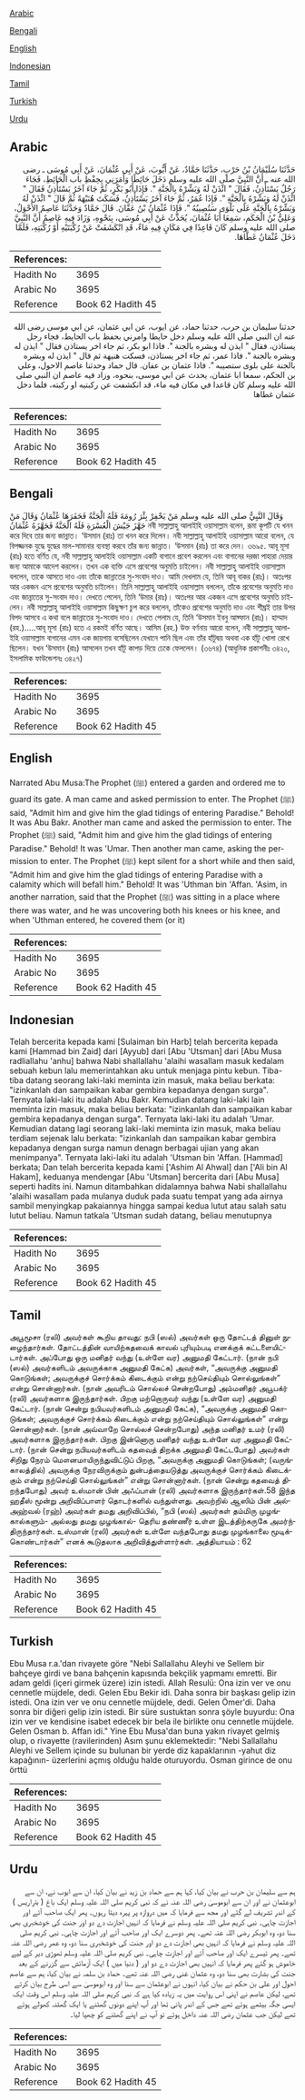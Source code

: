 [Arabic](#arabic)

[Bengali](#bengali)

[English](#english)

[Indonesian](#indonesian)

[Tamil](#tamil)

[Turkish](#turkish)

[Urdu](#urdu)

## Arabic


<div dir="rtl" lang="ar" style={{fontSize:'larger',backgroundColor:'#f8f9fa',padding:20}}>
حَدَّثَنَا سُلَيْمَانُ بْنُ حَرْبٍ، حَدَّثَنَا حَمَّادٌ، عَنْ أَيُّوبَ، عَنْ أَبِي عُثْمَانَ، عَنْ أَبِي مُوسَى ـ رضى الله عنه ـ أَنَّ النَّبِيَّ صلى الله عليه وسلم دَخَلَ حَائِطًا وَأَمَرَنِي بِحِفْظِ باب الْحَائِطِ، فَجَاءَ رَجُلٌ يَسْتَأْذِنُ، فَقَالَ ‏"‏ ائْذَنْ لَهُ وَبَشِّرْهُ بِالْجَنَّةِ ‏"‏‏.‏ فَإِذَا أَبُو بَكْرٍ، ثُمَّ جَاءَ آخَرُ يَسْتَأْذِنُ فَقَالَ ‏"‏ ائْذَنْ لَهُ وَبَشِّرْهُ بِالْجَنَّةِ ‏"‏‏.‏ فَإِذَا عُمَرُ، ثُمَّ جَاءَ آخَرُ يَسْتَأْذِنُ، فَسَكَتَ هُنَيْهَةً ثُمَّ قَالَ ‏"‏ ائْذَنْ لَهُ وَبَشِّرْهُ بِالْجَنَّةِ عَلَى بَلْوَى سَتُصِيبُهُ ‏"‏‏.‏ فَإِذَا عُثْمَانُ بْنُ عَفَّانَ‏.‏ قَالَ حَمَّادٌ وَحَدَّثَنَا عَاصِمٌ الأَحْوَلُ، وَعَلِيُّ بْنُ الْحَكَمِ، سَمِعَا أَبَا عُثْمَانَ، يُحَدِّثُ عَنْ أَبِي مُوسَى، بِنَحْوِهِ، وَزَادَ فِيهِ عَاصِمٌ أَنَّ النَّبِيَّ صلى الله عليه وسلم كَانَ قَاعِدًا فِي مَكَانٍ فِيهِ مَاءٌ، قَدِ انْكَشَفَتْ عَنْ رُكْبَتَيْهِ أَوْ رُكْبَتِهِ، فَلَمَّا دَخَلَ عُثْمَانُ غَطَّاهَا‏.‏
</div>
<div style={{backgroundColor:'#f8f9fa',padding:20, marginBottom: 10}}><table> <thead> <tr> <th>References:</th> <th></th> </tr> </thead> <tbody><tr><td>Hadith No</td><td>3695</td></tr><tr><td>Arabic No</td><td>3695</td></tr><tr><td>Reference</td><td>Book 62 Hadith 45</td></tr></tbody></table></div>


<div dir="rtl" lang="ar" style={{fontSize:'larger',backgroundColor:'#f8f9fa',padding:20}}>
حدثنا سليمان بن حرب، حدثنا حماد، عن ايوب، عن ابي عثمان، عن ابي موسى رضى الله عنه ان النبي صلى الله عليه وسلم دخل حايطا وامرني بحفظ باب الحايط، فجاء رجل يستاذن، فقال " ايذن له وبشره بالجنة ". فاذا ابو بكر، ثم جاء اخر يستاذن فقال " ايذن له وبشره بالجنة ". فاذا عمر، ثم جاء اخر يستاذن، فسكت هنيهة ثم قال " ايذن له وبشره بالجنة على بلوى ستصيبه ". فاذا عثمان بن عفان. قال حماد وحدثنا عاصم الاحول، وعلي بن الحكم، سمعا ابا عثمان، يحدث عن ابي موسى، بنحوه، وزاد فيه عاصم ان النبي صلى الله عليه وسلم كان قاعدا في مكان فيه ماء، قد انكشفت عن ركبتيه او ركبته، فلما دخل عثمان غطاها
</div>
<div style={{backgroundColor:'#f8f9fa',padding:20, marginBottom: 10}}><table> <thead> <tr> <th>References:</th> <th></th> </tr> </thead> <tbody><tr><td>Hadith No</td><td>3695</td></tr><tr><td>Arabic No</td><td>3695</td></tr><tr><td>Reference</td><td>Book 62 Hadith 45</td></tr></tbody></table></div>

## Bengali


<div dir="ltr" lang="bn" style={{fontSize:'larger',backgroundColor:'#f8f9fa',padding:20}}>
وَقَالَ النَّبِيُّ صلى الله عليه وسلم مَنْ يَحْفِرْ بِئْرَ رُومَةَ فَلَهُ الْجَنَّةُ فَحَفَرَهَا عُثْمَانُ وَقَالَ مَنْ جَهَّزَ جَيْشَ الْعُسْرَةِ فَلَهُ الْجَنَّةُ فَجَهَّزَهُ عُثْمَانُ নবী সাল্লাল্লাহু আলাইহি ওয়াসাল্লাম বলেন, রূমা কূপটি যে খনন করে দিবে তার জন্য জান্নাত। ‘উসমান (রাঃ) তা খনন করে দিলেন। নবী সাল্লাল্লাহু আলাইহি ওয়াসাল্লাম আরো বলেন, যে বিপজ্জনক যুদ্ধে যুদ্ধের মাল-সামানার ব্যবস্থা করবে তাঁর জন্য জান্নাত। ‘উসমান (রাঃ) তা করে দেন। ৩৬৯৫. আবূ মূসা (রাঃ) হতে বর্ণিত যে, নবী সাল্লাল্লাহু আলাইহি ওয়াসাল্লাম একটি বাগানে প্রবেশ করলেন এবং বাগানের দরজা পাহারা দেয়ার জন্য আমাকে আদেশ করলেন। তখন এক ব্যক্তি এসে প্রবেশের অনুমতি চাইলেন। নবী সাল্লাল্লাহু আলাইহি ওয়াসাল্লাম বললেন, তাকে আসতে দাও এবং তাঁকে জান্নাতের সু-সংবাদ দাও। আমি দেখলাম যে, তিনি আবূ বাকর (রাঃ)। অতঃপর আর একজন এসে প্রবেশের অনুমতি চাইলেন। তিনি সাল্লাল্লাহু আলাইহি ওয়াসাল্লাম বললেন, তাঁকে প্রবেশের অনুমতি দাও এবং জান্নাতের সু-সংবাদ দাও। দেখতে পেলেন, তিনি ‘উমার (রাঃ)। অতঃপর আর একজন এসে প্রবেশের অনুমতি চাইলেন। নবী সাল্লাল্লাহু আলাইহি ওয়াসাল্লাম কিছুক্ষণ চুপ করে বললেন, তাঁকেও প্রবেশের অনুমতি দাও এবং শীঘ্রই তার উপর বিপদ আসবে এ কথা বলে জান্নাতের সু-সংবাদ দাও। দেখতে পেলাম যে, তিনি ‘উসমান ইবনু আফ্ফান (রাঃ)। হাম্মাদ (রহ.).....আবূ মূসা (রাঃ) হতে এ রকমই বর্ণিত আছে। আসিম (রহ.) উক্ত বর্ণনায় আরো বলেন, নবী সাল্লাল্লাহু আলাইহি ওয়াসাল্লাম বাগানের এমন এক জায়গায় বসেছিলেন যেখানে পানি ছিল এবং তাঁর হাঁটুদ্বয় অথবা এক হাঁটু খোলা রেখে ছিলেন। যখন ‘উসমান (রাঃ) আসলেন তখন হাঁটু কাপড় দিয়ে ঢেকে ফেললেন। (৩৬৭৪) (আধুনিক প্রকাশনীঃ ৩৪২০, ইসলামিক ফাউন্ডেশনঃ ৩৪২৭)
</div>
<div style={{backgroundColor:'#f8f9fa',padding:20, marginBottom: 10}}><table> <thead> <tr> <th>References:</th> <th></th> </tr> </thead> <tbody><tr><td>Hadith No</td><td>3695</td></tr><tr><td>Arabic No</td><td>3695</td></tr><tr><td>Reference</td><td>Book 62 Hadith 45</td></tr></tbody></table></div>

## English


<div dir="ltr" lang="en" style={{fontSize:'larger',backgroundColor:'#f8f9fa',padding:20}}>
Narrated Abu Musa:The Prophet (ﷺ) entered a garden and ordered me to guard its gate. A man came and asked permission to enter. The Prophet (ﷺ) said, "Admit him and give him the glad tidings of entering Paradise." Behold! It was Abu Bakr. Another man came and asked the permission to enter. The Prophet (ﷺ) said, "Admit him and give him the glad tidings of entering Paradise." Behold! It was 'Umar. Then another man came, asking the permission to enter. The Prophet (ﷺ) kept silent for a short while and then said, "Admit him and give him the glad tidings of entering Paradise with a calamity which will befall him." Behold! It was 'Uthman bin 'Affan. 'Asim, in another narration, said that the Prophet (ﷺ) was sitting in a place where there was water, and he was uncovering both his knees or his knee, and when 'Uthman entered, he covered them (or it)
</div>
<div style={{backgroundColor:'#f8f9fa',padding:20, marginBottom: 10}}><table> <thead> <tr> <th>References:</th> <th></th> </tr> </thead> <tbody><tr><td>Hadith No</td><td>3695</td></tr><tr><td>Arabic No</td><td>3695</td></tr><tr><td>Reference</td><td>Book 62 Hadith 45</td></tr></tbody></table></div>

## Indonesian


<div dir="ltr" lang="id" style={{fontSize:'larger',backgroundColor:'#f8f9fa',padding:20}}>
Telah bercerita kepada kami [Sulaiman bin Harb] telah bercerita kepada kami [Hammad bin Zaid] dari [Ayyub] dari [Abu 'Utsman] dari [Abu Musa radliallahu 'anhu] bahwa Nabi shallallahu 'alaihi wasallam masuk kedalam sebuah kebun lalu memerintahkan aku untuk menjaga pintu kebun. Tiba-tiba datang seorang laki-laki meminta izin masuk, maka beliau berkata: "izinkanlah dan sampaikan kabar gembira kepadanya dengan surga". Ternyata laki-laki itu adalah Abu Bakr. Kemudian datang laki-laki lain meminta izin masuk, maka beliau berkata: "izinkanlah dan sampaikan kabar gembira kepadanya dengan surga". Ternyata laki-laki itu adalah 'Umar. Kemudian datang lagi seorang laki-laki meminta izin masuk, maka beliau terdiam sejenak lalu berkata: "izinkanlah dan sampaikan kabar gembira kepadanya dengan surga namun denagn berbagai ujian yang akan menimpanya". Ternyata laki-laki itu adalah 'Utsman bin 'Affan. [Hammad] berkata; Dan telah bercerita kepada kami ['Ashim Al Ahwal] dan ['Ali bin Al Hakam], keduanya mendengar [Abu 'Utsman] bercerita dari [Abu Musa] seperti hadits ini. Namun ditambahkan didalamnya bahwa Nabi shallallahu 'alaihi wasallam pada mulanya duduk pada suatu tempat yang ada airnya sambil menyingkap pakaiannya hingga sampai kedua lutut atau salah satu lutut beliau. Namun tatkala 'Utsman sudah datang, beliau menutupnya
</div>
<div style={{backgroundColor:'#f8f9fa',padding:20, marginBottom: 10}}><table> <thead> <tr> <th>References:</th> <th></th> </tr> </thead> <tbody><tr><td>Hadith No</td><td>3695</td></tr><tr><td>Arabic No</td><td>3695</td></tr><tr><td>Reference</td><td>Book 62 Hadith 45</td></tr></tbody></table></div>

## Tamil


<div dir="ltr" lang="ta" style={{fontSize:'larger',backgroundColor:'#f8f9fa',padding:20}}>
அபூமூசா (ரலி) அவர்கள் கூறிய தாவது: நபி (ஸல்) அவர்கள் ஒரு தோட்டத் தினுள் நுழைந்தார்கள். தோட்டத்தின் வாயிற்கதவைக் காவல் புரியும்படி எனக்குக் கட்டளையிட்டார்கள். அப்போது ஒரு மனிதர் வந்து (உள்ளே வர) அனுமதி கேட்டார். (நான் நபி (ஸல்) அவர்களிடம் அவருக்காக அனுமதி கேட்க) அவர்கள், “அவருக்கு அனுமதி கொடுங்கள்; அவருக்குச் சொர்க்கம் கிடைக்கும் என்று நற்செய்தியும் சொல்லுங்கள்” என்று சொன்னார்கள். (நான் அவரிடம் சொல்லச் சென்றபோது) அம்மனிதர் அபூபக்ர் (ரலி) அவர்களாக இருந்தார்கள். பிறகு மற்றொருவர் வந்து (உள்ளே வர) அனுமதி கேட்டார். (நான் சென்று நபியவர்களிடம் அனுமதி கேட்க), “அவருக்கு அனுமதி கொடுங்கள்; அவருக்குச் சொர்க்கம் கிடைக்கும் என்று நற்செய்தியும் சொல்லுங்கள்” என்று சொன்னார்கள். (நான் அவ்வாறே சொல்லச் சென்றபோது) அந்த மனிதர் உமர் (ரலி) அவர்களாக இருந்தார்கள். பிறகு இன்னொரு மனிதர் வந்து உள்ளே வர அனுமதி கேட்டார். (நான் சென்று நபியவர்களிடம் கதவைத் திறக்க அனுமதி கேட்டபோது) அவர்கள் சிறிது நேரம் மௌனமாயிருந்துவிட்டுப் பிறகு, “அவருக்கு அனுமதி கொடுங்கள்; (வருங்காலத்தில்) அவருக்கு நேரவிருக்கும் துன்பத்தையடுத்து அவருக்குச் சொர்க்கம் கிடைக்கும் என்று நற்செய்தி சொல்லுங்கள்” என்று சொன்னார்கள். (நான் சென்று கதவைத் திறந்தபோது) அவர் உஸ்மான் பின் அஃப்பான் (ரலி) அவர்களாக இருந்தார்கள்.58 இந்த ஹதீஸ் மூன்று அறிவிப்பாளர் தொடர்களில் வந்துள்ளது. அவற்றில் ஆஸிம் பின் அல்அஹ்வல் (ரஹ்) அவர்கள் தமது அறிவிப்பில், “நபி (ஸல்) அவர்கள் தம்மிரு முழங்கால்களும்- அல்லது தமது முழங்கால்- தெரிய தண்ணீர் உள்ள இடத்திற்கருகே அமர்ந்திருந்தார்கள். உஸ்மான் (ரலி) அவர்கள் உள்ளே வந்தபோது தமது முழங்காலை மூடிக்கொண்டார்கள்” எனக் கூடுதலாக அறிவித்துள்ளார்கள். அத்தியாயம் : 62
</div>
<div style={{backgroundColor:'#f8f9fa',padding:20, marginBottom: 10}}><table> <thead> <tr> <th>References:</th> <th></th> </tr> </thead> <tbody><tr><td>Hadith No</td><td>3695</td></tr><tr><td>Arabic No</td><td>3695</td></tr><tr><td>Reference</td><td>Book 62 Hadith 45</td></tr></tbody></table></div>

## Turkish


<div dir="ltr" lang="tr" style={{fontSize:'larger',backgroundColor:'#f8f9fa',padding:20}}>
Ebu Musa r.a.'dan rivayete göre "Nebi Sallallahu Aleyhi ve Sellem bir bahçeye girdi ve bana bahçenin kapısında bekçilik yapmamı emretti. Bir adam geldi (içeri girmek üzere) izin istedi. Allah Resulü: Ona izin ver ve onu cennetle müjdele, dedi. Gelen Ebu Bekir idi. Daha sonra bir başkası gelip izin istedi. Ona izin ver ve onu cennetle müjdele, dedi. Gelen Ömer'di. Daha sonra bir diğeri gelip izin istedi. Bir süre sustuktan sonra şöyle buyurdu: Ona izin ver ve kendisine isabet edecek bir bela ile birlikte onu cennetle müjdele. Gelen Osman b. Affan idi." Yine Ebu Musa'dan buna yakın rivayet gelmiş olup, o rivayette (ravilerinden) Asım şunu eklemektedir: "Nebi Sallallahu Aleyhi ve Sellem içinde su bulunan bir yerde diz kapaklarının -yahut diz kapağının- üzerlerini açmış olduğu halde oturuyordu. Osman girince de onu örttü
</div>
<div style={{backgroundColor:'#f8f9fa',padding:20, marginBottom: 10}}><table> <thead> <tr> <th>References:</th> <th></th> </tr> </thead> <tbody><tr><td>Hadith No</td><td>3695</td></tr><tr><td>Arabic No</td><td>3695</td></tr><tr><td>Reference</td><td>Book 62 Hadith 45</td></tr></tbody></table></div>

## Urdu


<div dir="rtl" lang="ur" style={{fontSize:'larger',backgroundColor:'#f8f9fa',padding:20}}>
ہم سے سلیمان بن حرب نے بیان کیا، کہا ہم سے حماد بن زید نے بیان کیا، ان سے ایوب نے، ان سے ابوعثمان نے اور ان سے ابوموسیٰ رضی اللہ عنہ نے کہ نبی کریم صلی اللہ علیہ وسلم ایک باغ ( بئراریس ) کے اندر تشریف لے گئے اور مجھ سے فرمایا کہ میں دروازہ پر پہرہ دیتا رہوں۔ پھر ایک صاحب آئے اور اجازت چاہی۔ نبی کریم صلی اللہ علیہ وسلم نے فرمایا کہ انہیں اجازت دے دو اور جنت کی خوشخبری بھی سنا دو، وہ ابوبکر رضی اللہ عنہ تھے۔ پھر دوسرے ایک اور صاحب آئے اور اجازت چاہی۔ نبی کریم صلی اللہ علیہ وسلم نے فرمایا کہ انہیں بھی اجازت دے دو اور جنت کی خوشخبری سنا دو، وہ عمر رضی اللہ عنہ تھے۔ پھر تیسرے ایک اور صاحب آئے اور اجازت چاہی۔ نبی کریم صلی اللہ علیہ وسلم تھوڑی دیر کے لیے خاموش ہو گئے پھر فرمایا کہ انہیں بھی اجازت دے دو اور ( دنیا میں ) ایک آزمائش سے گزرنے کے بعد جنت کی بشارت بھی سنا دو، وہ عثمان غنی رضی اللہ عنہ تھے۔ حماد بن سلمہ نے بیان کیا، ہم سے عاصم احول اور علی بن حکم نے بیان کیا، انہوں نے ابوعثمان سے سنا اور وہ ابوموسیٰ سے اسی طرح بیان کرتے تھے، لیکن عاصم نے اپنی اس روایت میں یہ زیادہ کیا ہے کہ نبی کریم صلی اللہ علیہ وسلم اس وقت ایک ایسی جگہ بیٹھے ہوئے تھے جس کے اندر پانی تھا اور آپ اپنے دونوں گھٹنے یا ایک گھٹنہ کھولے ہوئے تھے لیکن جب عثمان رضی اللہ عنہ داخل ہوئے تو آپ نے اپنے گھٹنے کو چھپا لیا۔
</div>
<div style={{backgroundColor:'#f8f9fa',padding:20, marginBottom: 10}}><table> <thead> <tr> <th>References:</th> <th></th> </tr> </thead> <tbody><tr><td>Hadith No</td><td>3695</td></tr><tr><td>Arabic No</td><td>3695</td></tr><tr><td>Reference</td><td>Book 62 Hadith 45</td></tr></tbody></table></div>